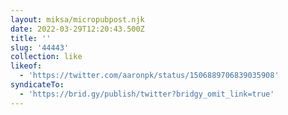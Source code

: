 ```yaml
---
layout: miksa/micropubpost.njk
date: 2022-03-29T12:20:43.500Z
title: ''
slug: '44443'
collection: like
likeof:
  - 'https://twitter.com/aaronpk/status/1506889706839035908'
syndicateTo:
  - 'https://brid.gy/publish/twitter?bridgy_omit_link=true'
---
```


